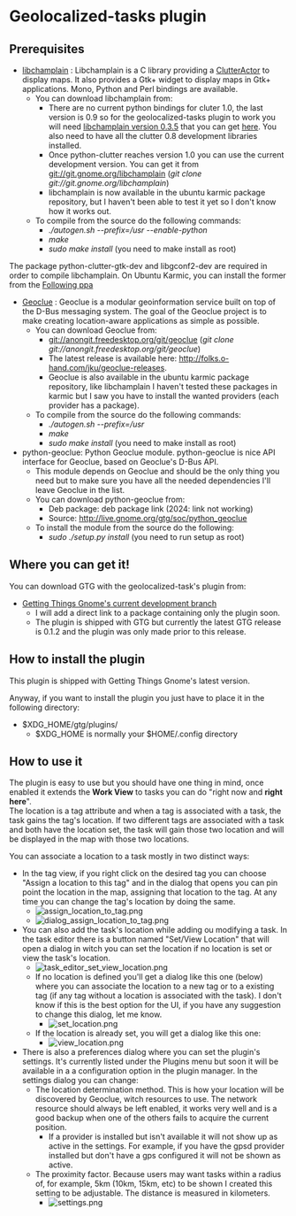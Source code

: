 # Geolocalized-tasks plugin

## Prerequisites

- [libchamplain](http://projects.gnome.org/libchamplain/) :
  Libchamplain is a C library providing a
  [ClutterActor](/ClutterActor) to display maps. It also provides a
  Gtk+ widget to display maps in Gtk+ applications. Mono, Python and
  Perl bindings are available.
  - You can download libchamplain from:
    - There are no current python bindings for cluter 1.0, the
      last version is 0.9 so for the geolocalized-tasks plugin to
      work you will need [libchamplain version
      0.3.5](http://download.gnome.org/sources/libchamplain/0.3/libchamplain-0.3.5.tar.gz)
      that you can get
      [here](http://download.gnome.org/sources/libchamplain/0.3/libchamplain-0.3.5.tar.gz).
      You also need to have all the clutter 0.8 development
      libraries installed.
    - Once python-clutter reaches version 1.0 you can use the
      current development version. You can get it from
      [git://git.gnome.org/libchamplain](/git%3A//git.gnome.org/libchamplain)
      (*git clone git://git.gnome.org/libchamplain*)
    - libchamplain is now available in the ubuntu karmic package
      repository, but I haven't been able to test it yet so I
      don't know how it works out.
  - To compile from the source do the following commands:
    - *./autogen.sh --prefix=/usr --enable-python*
    - *make*
    - *sudo make install* (you need to make install as root)

The package python-clutter-gtk-dev and libgconf2-dev are required in
order to compile libchamplain. On Ubuntu Karmic, you can install the
former from the [Following ppa](https://edge.launchpad.net/~francesco-marella/+archive/ppa)

- [Geoclue](http://www.freedesktop.org/wiki/Software/GeoClue) :
  Geoclue is a modular geoinformation service built on top of the
  D-Bus messaging system. The goal of the Geoclue project is to make
  creating location-aware applications as simple as possible.
  - You can download Geoclue from:
    - [git://anongit.freedesktop.org/git/geoclue](/git%3A//anongit.freedesktop.org/git/geoclue)
      (*git clone git://anongit.freedesktop.org/git/geoclue*)
    - The latest release is available here:
      <http://folks.o-hand.com/jku/geoclue-releases>.
    - Geoclue is also available in the ubuntu karmic package
      repository, like libchamplain I haven't tested these
      packages in karmic but I saw you have to install the wanted
      providers (each provider has a package).
  - To compile from the source do the following commands:
    - *./autogen.sh --prefix=/usr*
    - *make*
    - *sudo make install* (you need to make install as root)
- python-geoclue: Python Geoclue module. python-geoclue
  is nice API interface for Geoclue, based on Geoclue's D-Bus API.
  - This module depends on Geoclue and should be the only thing you
    need but to make sure you have all the needed dependencies I'll
    leave Geoclue in the list.
  - You can download python-geoclue from:
    - Deb package: deb package link (2024: link not working)
    - Source: <http://live.gnome.org/gtg/soc/python_geoclue>
  - To install the module from the source do the following:
    - *sudo ./setup.py install* (you need to run setup as root)

## Where you can get it!

You can download GTG with the geolocalized-task's plugin from:

- [Getting Things Gnome's current development branch](https://code.launchpad.net/~gtg/gtg/trunk)
  - I will add a direct link to a package containing only the plugin
    soon.
  - The plugin is shipped with GTG but currently the latest GTG
    release is 0.1.2 and the plugin was only made prior to this
    release.

## How to install the plugin

This plugin is shipped with Getting Things Gnome's latest version.

Anyway, if you want to install the plugin you just have to place it in
the following directory:

- $XDG_HOME/gtg/plugins/
  - $XDG_HOME is normally your $HOME/.config directory

## How to use it

The plugin is easy to use but you should have one thing in mind, once
enabled it extends the **Work View** to tasks you can do "right now and
**right here**".  
The location is a tag attribute and when a tag is associated with a
task, the task gains the tag's location. If two different tags are
associated with a task and both have the location set, the task will
gain those two location and will be displayed in the map with those two
locations.

You can associate a location to a task mostly in two distinct ways:

- In the tag view, if you right click on the desired tag you can
  choose "Assign a location to this tag" and in the dialog that opens
  you can pin point the location in the map, assigning that location
  to the tag. At any time you can change the tag's location by doing
  the same.
  - ![assign_location_to_tag.png](http://www.paulocabido.com/soc/assign_location_to_tag.png)
  - ![dialog_assign_location_to_tag.png](http://www.paulocabido.com/soc/dialog_assign_location_to_tag.png)
- You can also add the task's location while adding ou modifying a
  task. In the task editor there is a button named "Set/View Location"
  that will open a dialog in witch you can set the location if no
  location is set or view the task's location.
  - ![task_editor_set_view_location.png](http://paulocabido.com/soc/task_editor_set_view_location.png)
  - If no location is defined you'll get a dialog like this one
    (below) where you can associate the location to a new tag or to
    a existing tag (if any tag without a location is associated with
    the task). I don't know if this is the best option for the UI,
    if you have any suggestion to change this dialog, let me know.
    - ![set_location.png](http://paulocabido.com/soc/set_location.png)
  - If the location is already set, you will get a dialog like this
    one:
    - ![view_location.png](http://paulocabido.com/soc/view_location.png)
- There is also a preferences dialog where you can set the plugin's
  settings. It's currently listed under the Plugins menu but soon it
  will be available in a a configuration option in the plugin manager.
  In the settings dialog you can change:
  - The location determination method. This is how your location
    will be discovered by Geoclue, witch resources to use. The
    network resource should always be left enabled, it works very
    well and is a good backup when one of the others fails to
    acquire the current position.
    - If a provider is installed but isn't available it will not
      show up as active in the settings. For example, if you have
      the gpsd provider installed but don't have a gps configured
      it will not be shown as active.
  - The proximity factor. Because users may want tasks within a
    radius of, for example, 5km (10km, 15km, etc) to be shown I
    created this setting to be adjustable. The distance is measured
    in kilometers.
    - ![settings.png](http://paulocabido.com/soc/settings.png)

